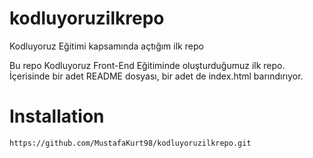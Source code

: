 # kodluyoruzilkrepo
 Kodluyoruz Eğitimi kapsamında açtığım ilk repo

Bu repo Kodluyoruz Front-End Eğitiminde oluşturduğumuz ilk repo. İçerisinde bir adet README dosyası, bir adet de index.html barındırıyor.

# Installation




`https://github.com/MustafaKurt98/kodluyoruzilkrepo.git`